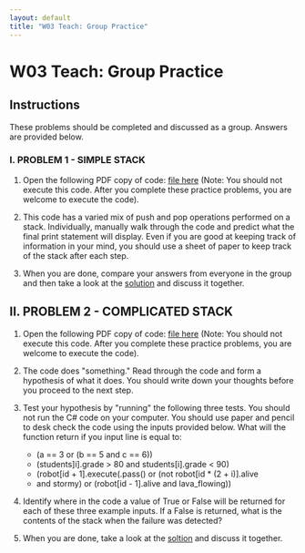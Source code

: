 ```yaml
---
layout: default
title: "W03 Teach: Group Practice"
---
```


# W03 Teach: Group Practice

## Instructions

These problems should be completed and discussed as a group. Answers are provided below.

### I. PROBLEM 1 - SIMPLE STACK
  1. Open the following PDF copy of code: [file here]() (Note: You should not execute this code. After you complete these practice problems, you are welcome to execute the code).
   
  2. This code has a varied mix of push and pop operations performed on a stack. Individually, manually walk through the code and predict what the final print statement will display. Even if you are good at keeping track of information in your mind, you should use a sheet of paper to keep track of the stack after each step.
   
  3. When you are done, compare your answers from everyone in the group and then take a look at the [solution]() and discuss it together.
  
## II. PROBLEM 2 - COMPLICATED STACK  
  1. Open the following PDF copy of code: [file here]() (Note: You should not execute this code. After you complete these practice problems, you are welcome to execute the code).
  
  2. The code does "something." Read through the code and form a hypothesis of what it does. You should write down your thoughts before you proceed to the next step.

  3. Test your hypothesis by "running" the following three tests. You should not run the C# code on your computer. You should use paper and pencil to desk check the code using the inputs provided below. What will the function return if you input line is equal to:
       * (a == 3 or (b == 5 and c == 6))
       * (students]i].grade > 80 and students[i].grade < 90)
       * (robot[id + 1].execute(.pass() or (not robot[id * (2 + i)].alive
       *  and stormy) or (robot[id - 1].alive and lava_flowing))
           
  4. Identify where in the code a value of True or False will be returned for each of these three example inputs. If a False is returned, what is the contents of the stack when the failure was detected?
    
  5.  When you are done, take a look at the [soltion]() and discuss it together.


